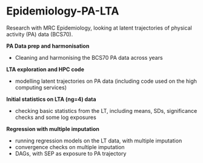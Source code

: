 # Epidemiology-PA-LTA
Research with MRC Epidemiology, looking at latent trajectories of physical activity (PA) data (BCS70).

**PA Data prep and harmonisation**
- Cleaning and harmonising the BCS70 PA data across years

**LTA exploration and HPC code**
 - modelling latent trajectories on PA data (including code used on the high computing services)

**Initial statistics on LTA (ng=4) data**
 - checking basic statistics from the LT, including means, SDs, significance checks and some log exposures

**Regression with multiple imputation**
 - running regression models on the LT data, with multiple imputation
 - convergence checks on multiple imputation
 - DAGs, with SEP as exposure to PA trajectory
   


